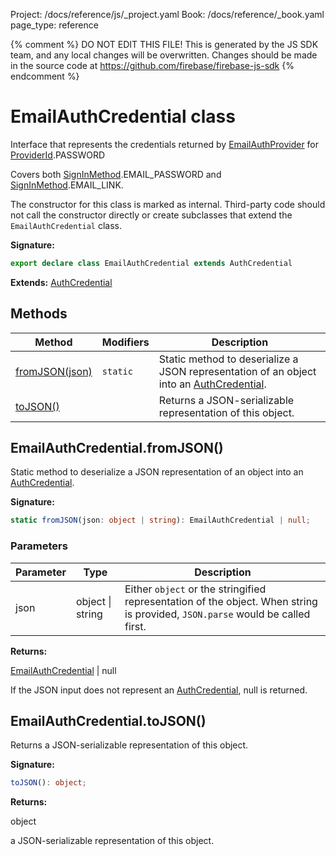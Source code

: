Project: /docs/reference/js/_project.yaml
Book: /docs/reference/_book.yaml
page_type: reference

{% comment %}
DO NOT EDIT THIS FILE!
This is generated by the JS SDK team, and any local changes will be
overwritten. Changes should be made in the source code at
https://github.com/firebase/firebase-js-sdk
{% endcomment %}

# EmailAuthCredential class
Interface that represents the credentials returned by [EmailAuthProvider](./auth.emailauthprovider.md#emailauthprovider_class) for [ProviderId](./auth.md#providerid)<!-- -->.PASSWORD

Covers both [SignInMethod](./auth.md#signinmethod)<!-- -->.EMAIL\_PASSWORD and [SignInMethod](./auth.md#signinmethod)<!-- -->.EMAIL\_LINK.

The constructor for this class is marked as internal. Third-party code should not call the constructor directly or create subclasses that extend the `EmailAuthCredential` class.

<b>Signature:</b>

```typescript
export declare class EmailAuthCredential extends AuthCredential 
```
<b>Extends:</b> [AuthCredential](./auth.authcredential.md#authcredential_class)

## Methods

|  Method | Modifiers | Description |
|  --- | --- | --- |
|  [fromJSON(json)](./auth.emailauthcredential.md#emailauthcredentialfromjson) | <code>static</code> | Static method to deserialize a JSON representation of an object into an [AuthCredential](./auth.authcredential.md#authcredential_class)<!-- -->. |
|  [toJSON()](./auth.emailauthcredential.md#emailauthcredentialtojson) |  | Returns a JSON-serializable representation of this object. |

## EmailAuthCredential.fromJSON()

Static method to deserialize a JSON representation of an object into an [AuthCredential](./auth.authcredential.md#authcredential_class)<!-- -->.

<b>Signature:</b>

```typescript
static fromJSON(json: object | string): EmailAuthCredential | null;
```

### Parameters

|  Parameter | Type | Description |
|  --- | --- | --- |
|  json | object \| string | Either <code>object</code> or the stringified representation of the object. When string is provided, <code>JSON.parse</code> would be called first. |

<b>Returns:</b>

[EmailAuthCredential](./auth.emailauthcredential.md#emailauthcredential_class) \| null

If the JSON input does not represent an [AuthCredential](./auth.authcredential.md#authcredential_class)<!-- -->, null is returned.

## EmailAuthCredential.toJSON()

Returns a JSON-serializable representation of this object.

<b>Signature:</b>

```typescript
toJSON(): object;
```
<b>Returns:</b>

object

a JSON-serializable representation of this object.

